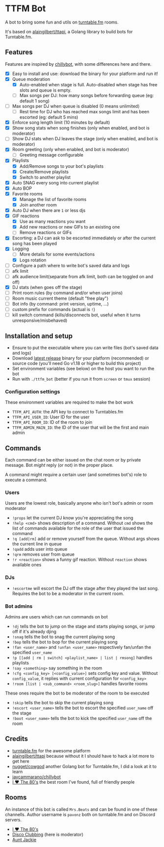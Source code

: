 # TTFM Bot

A bot to bring some fun and utils on [turntable.fm](https://turntable.fm) rooms.

It's based on [alaingilbert/ttapi](https://github.com/alaingilbert/ttapi), a Golang library to build bots for Turntable.fm.

## Features

Features are inspired by [chillybot](https://github.com/jaycammarano/chillybot), with some differences here and there.

- [x] Easy to install and use: download the binary for your platform and run it!
- [x] Queue moderation
  - [x] Auto-enabled when stage is full. Auto-disabled when stage has free slots and queue is empty.
  - [ ] Max songs per DJ: how many songs before forwarding queue (eg: default 1 song)
- [ ] Max songs per DJ when queue is disabled (0 means unlimited)
  - [ ] Rest time for DJ who has reached max songs limit and has been escorted (eg: default 5 mins)
- [x] Enforce song length limit (10 minutes by default)
- [x] Show song stats when song finishes (only when enabled, and bot is moderator)
- [ ] Show DJ stats when DJ leaves the stage (only when enabled, and bot is moderator)
- [x] Room greeting (only when enabled, and bot is moderator)
  - [ ] Greeting message configurable
- [x] Playlists
  - [x] Add/Remove songs to your bot's playlists
  - [x] Create/Remove playlists
  - [x] Switch to another playlist
- [x] Auto SNAG every song into current playlist
- [x] Auto BOP
- [x] Favorite rooms
  - [x] Manage the list of favorite rooms
  - [x] Join another room
- [x] Auto DJ when there are `1` or less djs
- [x] GIF reactions
  - [x] Use as many reactions you want
  - [x] Add new reactions or new GIFs to an existing one
  - [ ] Remove reactions or GIFs
- [x] Escorting: a DJ can ask to be escorted immediately or after the current song has been played
- [x] Logging
  - [ ] More details for some events/actions
  - [x] Logs rotation
- [ ] Configure a path where to write bot's saved data and logs
- [ ] afk limit
- [ ] afk audience limit(separate from afk limit, both can be toggled on and off)
- [x] DJ stats (when goes off the stage)
- [ ] Print room rules (by command and/or when user joins)
- [ ] Room music current theme (default "free play")
- [ ] Bot info (by command: print version, uptime, ...)
- [ ] custom prefix for commands (actual is `!`)
- [ ] kill switch command (kills/disconnects bot, useful when it turns unresponsive/misbehaved)

## Installation and setup

- Ensure to put the executable where you can write files (bot's saved data and logs)
- Download [latest release](https://github.com/andreapavoni/ttfm_bot/releases/latest) binary for your platform (recommended) or source code (you'll need Go v1.18 or higher to build this project)
- Set environment variables (see below) on the host you want to run the bot
- Run with `./ttfm_bot` (better if you run it from `screen` or `tmux` session)

### Configuration settings

These environment variables are required to make the bot work

- `TTFM_API_AUTH`: the API key to connect to Turntables.fm
- `TTFM_API_USER_ID`: User ID for the user
- `TTFM_API_ROOM_ID`: ID of the room to join
- `TTFM_ADMIN_MAIN_ID`: the ID of the user that will be the first and main admin

## Commands

Each command can be either issued on the chat room or by private message. Bot _might_ reply (or not) in the proper place.

A command might require a certain user (and sometimes bot's) role to execute a command.

### Users

Users are the lowest role, basically anyone who isn't bot's admin or room moderator

- `!props` let the current DJ know you're appreciating the song
- `!help <cmd>` shows description of a command. Without `cmd` shows the list of commands available for the role of the user that issued the command
- `!q [add|rm]` add or remove yourself from the queue. Without args shows the current line in queue
- `!qadd` adds user into queue
- `!qrm` removes user from queue
- `!r <reaction>` shows a funny gif reaction. Without `reaction` shows available ones

### DJs

- `!escortme` will escort the DJ off the stage after they played the last song. Requires the bot to be a moderator in the current room.

### Bot admins

Admins are users which can run commands on bot

- `!dj` tells the bot to jump on the stage and starts playing songs, or jump off if it's already djing
- `!snag` tells the bot to snag the current playing song
- `!bop` tells the bot to bop for the current playing song
- `!fan <user_name>` and `!unfan <user_name>` respectively fan/unfan the specified `user_name`
- `!p [[add | rm | switch] <playlist_name> | list | rmsong]` handles playlists
- `!say <something>` say something in the room
- `!cfg <config_key> [<config_value>]` sets config key and value. Without `config_value`, it replies with current configuration for `<config_key>`
- `!room [list | <sub_command> <room_slug>]` handles favorite rooms

These ones require the bot to be moderator of the room to be executed

- `!skip` tells the bot to skip the current playing song
- `!escort <user_name>` tells the bot to escort the specified `user_name` off the stage
- `!boot <user_name>` tells the bot to kick the specified `user_name` off the room

## Credits

- [turntable.fm](https://turntable.fm) for the awesome platform
- [alaingilbert/ttapi](https://github.com/alaingilbert/ttapi) because without it I should have to hack a lot more to get here
- [nugget/cowgod](https://github.com/nugget/cowgod) another Golang bot for Turntable.fm, I did a look at it to learn
- [jaycammarano/chillybot](https://github.com/jaycammarano/chillybot)
- [I ❤️ The 80's](https://turntable.fm/i_the_80s) the best room I've found, full of friendly people

## Rooms

An instance of this bot is called `Mrs.Beats` and can be found in one of these channells. Author username is `pavonz` both on turntable.fm and on Discord servers.

- [I ❤️ The 80's](https://turntable.fm/i_the_80s)
- [Disco Clubbing](https://turntable.fm/disco_clubbing) (here is moderator)
- [Aunt Jackie](https://turntable.fm/aunt_jackie)
